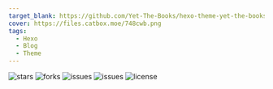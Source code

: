 ```yaml
---
target_blank: https://github.com/Yet-The-Books/hexo-theme-yet-the-books
cover: https://files.catbox.moe/748cwb.png
tags:
  - Hexo
  - Blog
  - Theme
---
```


![stars](https://img.shields.io/github/stars/Yet-The-Books/hexo-theme-yet-the-books.svg) ![forks](https://img.shields.io/github/forks/Yet-The-Books/hexo-theme-yet-the-books.svg) ![issues](https://img.shields.io/github/issues/Yet-The-Books/hexo-theme-yet-the-books.svg)   ![issues](https://img.shields.io/github/issues-pr/Yet-The-Books/hexo-theme-yet-the-books.svg)   ![license](https://img.shields.io/github/license/Yet-The-Books/hexo-theme-yet-the-books.svg)

<!--more-->

